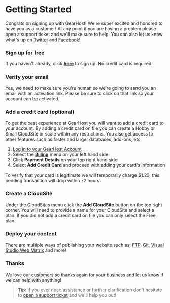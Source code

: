 # Getting Started
Congrats on signing up with GearHost! We're super excited and honored to have you as a customer! At any point if you are having a problem please open a support ticket and we'll make sure to help. You can also let us know what's up on [Twitter](https://twitter.com/gearhost) and [Facebook](https://www.facebook.com/gearhost)!

### Sign up for free
If you haven't already, click **[here](https://my.gearhost.com/account/signup)** to sign up. No credit card is required!

### Verify your email
Yes, we need to make sure you're human so we're going to send you an email with an activation link. Please be sure to click on that link so your account can be activated.

### Add a credit card (optional)
To get the best experience at GearHost you will want to add a credit card to your account. By adding a credit card on file you can create a Hobby or Small CloudSite or scale within any restrictions. You also get access to other features such as faster and larger databases, add-ons, etc.

1. [Log in to your GearHost Account](https://my.gearhost.com/account/login)
2. Select the [**Billing**](https://my.gearhost.com/Billing) menu on your left hand side
3. Click **Payment Details** on your top right hand side
4. Select **Add Credit Card** and proceed with adding your card's information

To verify that your card is legitimate we will temporarily charge $1.23, this pending transaction will drop within 72 hours.

### Create a CloudSite
Under the CloudSites menu click the **Add CloudSite** button on the top right corner. You will need to provide a name for your CloudSite and select a plan. If you did not add a credit card on file you can only select the Free plan. 

### Deploy your content
There are multiple ways of publishing your website such as; [FTP](https://www.gearhost.com/documentation/how-to-publish-your-app-with-ftp), [Git](https://www.gearhost.com/documentation/git-deploy-your-application), [Visual Studio](https://www.gearhost.com/documentation/how-to-publish-your-app-from-visual-studio),[Web Matrix](https://www.gearhost.com/documentation/publish-via-webmatrix-3) and more! 

### Thanks
We love our customers so thanks again for your business and let us know if we can help with anything! 

>**Tip:** If you ever need assistance or further clarification don't hesitate to [open a support ticket](https://www.gearhost.com/documentation/how-to-open-a-support-ticket) and we'll help you out!
